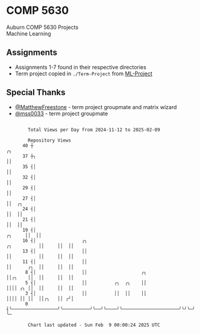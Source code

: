 # COMP 5630
Auburn COMP 5630 Projects  
Machine Learning

## Assignments
- Assignments 1-7 found in their respective directories
- Term project copied in `./Term-Project` from [ML-Project](https://github.com/wumphlett/ML-Project)

## Special Thanks
- [@MatthewFreestone](https://github.com/MatthewFreestone) - term project groupmate and matrix wizard
- [@mss0033](https://github.com/mss0033) - term project groupmate

```

        Total Views per Day from 2024-11-12 to 2025-02-09

        Repository Views
      40 ┼                                                                                  ╭╮
      37 ┼╮                                                                                 ││
      35 ┤│                                                                                 ││
      32 ┤│                                                                                 ││
      29 ┤│                                                                                 ││
      27 ┤│                                                                                 ││  ╭╮
      24 ┤│                                                                                 ││  ││
      21 ┤│                                                                                 ││  ││
      19 ┤│                                                                          ╭╮     ││  ││
      16 ┤│                 ╭╮                                           ╭╮          ││     ││  ││
      13 ┤│                 ││                                           ││          ││     ││  ││
      11 ┤│                 ││                                           ││      ╭╮  ││     ││  ││
       8 ┤│                 ││                    ╭╮                     ││╭╮    ││  ││     ││  ││
       5 ┤│                 ││          ╭╮  ╭╮    ││                     ││││ ╭╮ ││  ││     ││  ││
       3 ┤│                 ││          ││  ││    ││                     ││││ ││ ││  ││╭╮   ││ ╭╯│
       0 ┤╰─────────────────╯╰──────────╯╰──╯╰────╯╰─────────────────────╯╰╯╰─╯╰─╯╰──╯╰╯╰───╯╰─╯ ╰─

        Chart last updated - Sun Feb  9 00:00:24 2025 UTC
        
```
